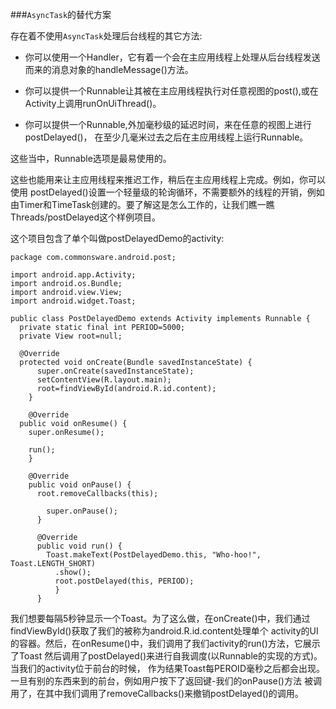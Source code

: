 ###`AsyncTask`的替代方案

存在着不使用`AsyncTask`处理后台线程的其它方法:

* 你可以使用一个Handler，它有着一个会在主应用线程上处理从后台线程发送而来的消息对象的handleMessage()方法。

* 你可以提供一个Runnable让其被在主应用线程执行对任意视图的post(),或在Activity上调用runOnUiThread()。

* 你可以提供一个Runnable,外加毫秒级的延迟时间，来在任意的视图上进行postDelayed()，
在至少几毫米过去之后在主应用线程上运行Runnable。

这些当中，Runnable选项是最易使用的。

这些也能用来让主应用线程来推迟工作，稍后在主应用线程上完成。例如，你可以使用
postDelayed()设置一个轻量级的轮询循环，不需要额外的线程的开销，例如
由Timer和TimeTask创建的。要了解这是怎么工作的，让我们瞧一瞧Threads/postDelayed这个样例项目。

这个项目包含了单个叫做postDelayedDemo的activity:

    package com.commonsware.android.post;

    import android.app.Activity;
    import android.os.Bundle;
    import android.view.View;
    import android.widget.Toast;

    public class PostDelayedDemo extends Activity implements Runnable {
      private static final int PERIOD=5000;
      private View root=null;

      @Override
      protected void onCreate(Bundle savedInstanceState) {
          super.onCreate(savedInstanceState);
          setContentView(R.layout.main);
          root=findViewById(android.R.id.content);
        }

        @Override
      public void onResume() {
        super.onResume();

        run();
        }

        @Override
        public void onPause() {
          root.removeCallbacks(this);

            super.onPause();
          }

          @Override
          public void run() {
            Toast.makeText(PostDelayedDemo.this, "Who-hoo!", Toast.LENGTH_SHORT)
              .show();
              root.postDelayed(this, PERIOD);
              }
          }

我们想要每隔5秒钟显示一个Toast。为了这么做，在onCreate()中，我们通过findViewById()获取了我们的被称为android.R.id.content处理单个
activity的UI的容器。然后，在onResume()中，我们调用了我们activity的run()方法，它展示了Toast
然后调用了postDelayed()来进行自我调度(以Runnable的实现的方式)。当我们的activity位于前台的时候，
作为结果Toast每PEROID毫秒之后都会出现。一旦有别的东西来到的前台，例如用户按下了返回键-我们的onPause()方法
被调用了，在其中我们调用了removeCallbacks()来撤销postDelayed()的调用。
